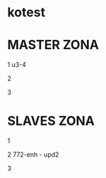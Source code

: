 kotest
======

MASTER ZONA
============
1 u3-4

2

3

SLAVES ZONA
============
1

2 772-enh - upd2

3
